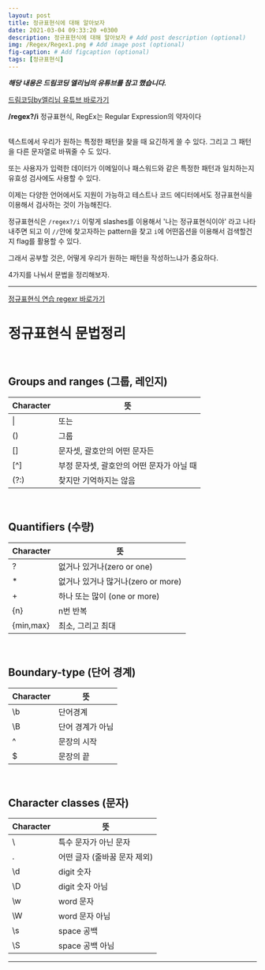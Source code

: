 ```yaml
---
layout: post
title: 정규표현식에 대해 알아보자
date: 2021-03-04 09:33:20 +0300
description: 정규표현식에 대해 알아보자 # Add post description (optional)
img: /Regex/Regex1.png # Add image post (optional)
fig-caption: # Add figcaption (optional)
tags: [정규표현식]
---
```


**_해당 내용은 드림코딩 엘리님의 유튜브를 참고 했습니다._**

[드림코딩by엘리님 유튜브 바로가기](https://www.youtube.com/watch?v=t3M6toIflyQ&t=330s)<br>

**/regex?/i**  정규표현식, RegEx는 Regular Expression의 약자이다<br><br>

텍스트에서 우리가 원하는 특정한 패턴을 찾을 때 요긴하게 쓸 수 있다. 그리고 그 패턴을 다른 문자열로 바꿔줄 수 도 있다.<br>

또는 사용자가 입력한 데이터가 이메일이나 패스워드와 같은 특정한 패턴과 일치하는지 유효성 검사에도 사용할 수 있다.<br>

이제는 다양한 언어에서도 지원이 가능하고 테스트나 코드 에디터에서도 정규표현식을 이용해서 검사하는 것이 가능해진다.<br>

정규표현식은 `/regex?/i` 이렇게 slashes를 이용해서 '나는 정규표현식이야' 라고 나타내주면 되고 이 `//`안에 찾고자하는 pattern을 찾고 `i`에 어떤옵션을 이용해서 검색할건지 flag를 활용할 수 있다.<br>

그래서 공부할 것은, 어떻게 우리가 원하는 패턴을 작성하느냐가 중요하다.<br>

4가지를 나눠서 문법을 정리해보자.<br>

---
[정규표현식 연습 regexr 바로가기](https://regexr.com/5mhou "정규표현식 연습 사이트")<br>


# 정규표현식 문법정리<br><br>


## Groups and ranges (그룹, 레인지)
| Character | 뜻 |
|---|---|
|&#124;| 또는 |
| () | 그룹 |
| [] | 문자셋, 괄호안의 어떤 문자든 |
| [^]|부정 문자셋, 괄호안의 어떤 문자가 아닐 때 |
|(?:)| 찾지만 기억하지는 않음|
<br>

## Quantifiers (수량)
| Character | 뜻 |
|---|---|
|? | 없거나 있거나(zero or one) |
| *|없거나 있거나 많거나(zero or more) |
| +|하나 또는 많이 (one or more) |
| {n}|n번 반복 |
| {min,max}|최소, 그리고 최대 |
<br>

## Boundary-type (단어 경계)
| Character | 뜻 |
|---|---|
| \b| 단어경계 |
|\B | 단어 경계가 아님 |
| ^ | 문장의 시작 |
| $ | 문장의 끝 |
<br>

## Character classes (문자)
| Character | 뜻 |
|---|---|
| \ |특수 문자가 아닌 문자 |
| . |어떤 글자 (줄바꿈 문자 제외) |
| \d | digit 숫자 |
| \D | digit 숫자 아님 |
| \w | word 문자|
| \W | word 문자 아님|
| \s | space 공백 |
| \S | space 공백 아님 |

---


